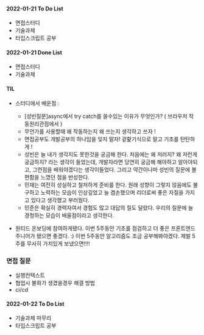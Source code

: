 #### 2022-01-21 To Do List

- 면접스터디
- 기술과제
- 타입스크립트 공부

#### 2022-01-21 Done List

- 면접스터디
- 기술과제

#### TIL

- 스터디에서 배운점 :

  - [성빈질문]async에서 try catch를 쓸수있는 이유가 무엇인가? ( 브라우저 작동원리관점에서 )
  - 무언가를 사용할때 왜 작동하는지 왜 쓰는지 생각하고 쓰자 !
  - 면접공부도 개발공부의 하나임을 잊지 말자! 겉핥기식으로 말고 기초를 탄탄하게 !
  - 성빈은 늘 내가 생각지도 못한것을 궁금해 한다. 처음에는 왜 저러지? 왜 저런게 궁금하지? 라는 생각이 들었는데, 개발자라면 당연히 궁금해 해야하고 알아야되고, 그런점을 배워야겠다는 생각이들었다. 그리고 약간이나마 성빈의 질문에 불편함을 느꼈던 점을 반성한다.
  - 민재는 여전히 성실하고 철저하게 준비를 한다. 원래 성향이 그렇지 않음에도 불구하고 노력하는 모습이 인상깊었고 늘 겸손했으며 리더로써 좋은 자질을 가지고 있다고 생각했고 부러웠다.
  - 민준은 확실히 경력자여서 경험도 많고 대답의 질도 달랐다. 우리의 질문에 늘 경청하는 모습이 배울점이라고 생각한다.

- 원티드 온보딩에 참여하게됐다. 이번 5주동안 기초를 점검하고 더 좋은 프론트엔드 주니어가 됐으면 좋겠다. :) 이번 5주동안 알고리즘도 조금 공부해봐야겠다. 제발 5주를 무사히 가치있게 보냈으면!!!!

### 면접 질문

- 실행컨텍스트
- 협업시 불화가 생겼을경우 해결 방법
- ci/cd

#### 2022-01-22 To Do List

- 기술과제 마무리
- 타입스크립트 공부
